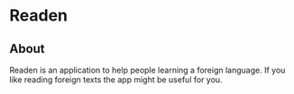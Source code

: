 # Readen

## About
Readen is an application to help people learning a foreign language.
If you like reading foreign texts the app might be useful for you.
